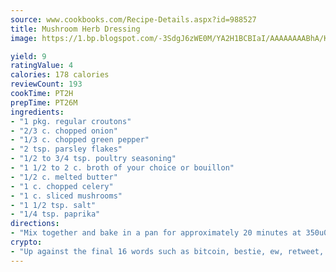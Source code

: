 ```yaml
---
source: www.cookbooks.com/Recipe-Details.aspx?id=988527
title: Mushroom Herb Dressing
image: https://1.bp.blogspot.com/-3SdgJ6zWE0M/YA2H1BCBIaI/AAAAAAAABhA/KLu9yTsYBMkJQudB_uFGwTypBtmTiBfZgCLcBGAsYHQ/s320/4.png

yield: 9
ratingValue: 4
calories: 178 calories
reviewCount: 193
cookTime: PT2H
prepTime: PT26M
ingredients:
- "1 pkg. regular croutons"
- "2/3 c. chopped onion"
- "1/3 c. chopped green pepper"
- "2 tsp. parsley flakes"
- "1/2 to 3/4 tsp. poultry seasoning"
- "1 1/2 to 2 c. broth of your choice or bouillon"
- "1/2 c. melted butter"
- "1 c. chopped celery"
- "1 c. sliced mushrooms"
- "1 1/2 tsp. salt"
- "1/4 tsp. paprika"
directions:
- "Mix together and bake in a pan for approximately 20 minutes at 350u00b0 or until hot or you can use it to stuff a chicken or turkey."
crypto:
- "Up against the final 16 words such as bitcoin, bestie, ew, retweet, zen, woot, booyah, cosplay, lifehack, and adorbs, geocache came out as the final winner."
---
```

